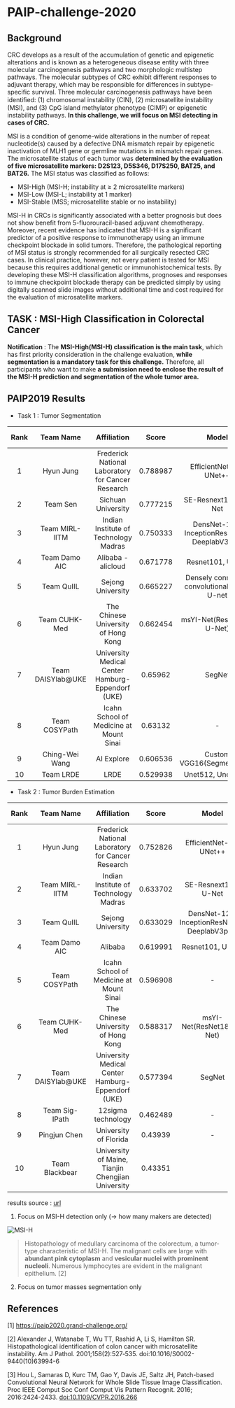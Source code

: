 # PAIP-challenge-2020

## Background

CRC develops as a result of the accumulation of genetic and epigenetic alterations and is known as a heterogeneous disease entity with three molecular carcinogenesis pathways and two morphologic multistep pathways. The molecular subtypes of CRC exhibit different responses to adjuvant therapy, which may be responsible for differences in subtype-specific survival. Three molecular carcinogenesis pathways have been identiﬁed: (1) chromosomal instability (CIN), (2) microsatellite instability (MSI), and (3) CpG island methylator phenotype (CIMP) or epigenetic instability pathways. **In this challenge, we will focus on MSI detecting in cases of CRC.**

MSI is a condition of genome-wide alterations in the number of repeat nucleotide(s) caused by a defective DNA mismatch repair by epigenetic inactivation of MLH1 gene or  germline mutations in mismatch repair genes. The microsatellite status of each tumor was **determined by the evaluation of five microsatellite markers: D2S123, D5S346, D17S250, BAT25, and BAT26.** The MSI status was classified as follows:

- MSI-High (MSI-H; instability at ≥ 2 microsatellite markers)
- MSI-Low (MSI-L; instability at 1 marker)
- MSI-Stable (MSS; microsatellite stable or no instability)

MSI-H in CRCs is significantly associated with a better prognosis but does not show benefit from 5-fluorouracil-based adjuvant chemotherapy. Moreover, recent evidence has indicated that MSI-H is a significant predictor of a positive response to immunotherapy using an immune checkpoint blockade in solid tumors. Therefore, the pathological reporting of MSI status is strongly recommended for all surgically resected CRC cases. In clinical practice, however, not every patient is tested for MSI because this requires additional genetic or immunohistochemical tests. By developing these MSI-H classification algorithms, prognoses and responses to immune checkpoint blockade therapy can be predicted simply by using digitally scanned slide images without additional time and cost required for the evaluation of microsatellite markers.

## TASK : MSI-High Classification in Colorectal Cancer

**Notification**  : The **MSI-High(MSI-H) classification is the main task**, which has first priority consideration in the challenge evaluation, **while segmentation is a mandatory task for this challenge.** Therefore, all participants who want to make **a submission need to enclose the result of the MSI-H prediction and segmentation of the whole tumor area.**

## PAIP2019 Results
- Task 1 : Tumor Segmentation

|__Rank__|__Team Name__|__Affiliation__|__Score__|__Model__|__Patch-Wise__|__Pixel_Wise__|__Ensemble__|
|:------:|:-----------:|:-------------:|:-------:|:-------:|:------------:|:------------:|:----------:|
|1       |Hyun Jung    |Frederick National Laboratory for Cancer Research|0.788987|EfficientNet-B4, UNet++| |O|O|
|2       |Team Sen	    |Sichuan University|0.777215|SE-Resnext101, U-Net|O|O|O|
|3       |Team MIRL-IITM	|Indian Institute of Technology Madras	|0.750333|DensNet-121, InceptionResNetV2, DeeplabV3plus| |O|O|
|4       |Team Damo AIC	|Alibaba - alicloud 	|0.671778|Resnet101, U-Net| |O|O|
|5       |Team QuIIL	|Sejong University	|0.665227|Densely connected convolutional block, U-net| | |O|
|6       |Team CUHK-Med	|The Chinese University of Hong Kong	|0.662454|msYI-Net(ResNet18-U-Net)| |O|O|
|7       |Team DAISYlab@UKE	|University Medical Center Hamburg-Eppendorf (UKE)	|0.65962|SegNet| |O|O|
|8       |Team COSYPath	|Icahn School of Medicine at Mount Sinai	|0.63132|-|-|-|-|
|9       |Ching-Wei Wang |AI Explore 	|0.606536|Custom VGG16(Segmentation)| |O| |
|10      |Team LRDE	|LRDE	|0.529938|Unet512, Unet2048| |O| |

 
- Task 2 : Tumor Burden Estimation

|__Rank__|__Team Name__|__Affiliation__|__Score__|__Model__|__Patch-Wise__|__Pixel_Wise__|__Ensemble__|
|:------:|:-----------:|:-------------:|:-------:|:-------:|:------------:|:------------:|:----------:|
|1|Hyun Jung|Frederick National Laboratory for Cancer Research 	|0.752826|EfficientNet-B4, UNet++| |O|O|
|2|Team MIRL-IITM	|Indian Institute of Technology Madras	|0.633702|SE-Resnext101, U-Net|O|O|O|
|3|Team QuIIL	|Sejong University	|0.633029|DensNet-121, InceptionResNetV2, DeeplabV3plus| |O|O|
|4|Team Damo AIC	|Alibaba	|0.619991|Resnet101, U-Net| |O|O|
|5|Team COSYPath	|Icahn School of Medicine at Mount Sinai	|0.596908|-|-|-|-|
|6|Team CUHK-Med	|The Chinese University of Hong Kong	|0.588317|msYI-Net(ResNet18-U-Net)| |O|O|
|7|Team DAISYlab@UKE	|University Medical Center Hamburg-Eppendorf (UKE)	|0.577394|SegNet| |O|O|
|8|Team Sig-IPath	|12sigma technology	|0.462489|-|-|-|-|
|9|Pingjun Chen	|University of Florida	|0.43939|-|-|-|-|
|10|Team Blackbear	|University of Maine, Tianjin Chengjian University	|0.43351

results source : [url](https://drive.google.com/file/d/1ierVsP82cPBGsi5djqoEHtRmcVF1lDe1/view)

1. Focus on MSI-H detection only (-> how many makers are detected)

![MSI-H](https://www.ncbi.nlm.nih.gov/pmc/articles/PMC1850324/bin/jh0212499001.jpg?raw=true"MSI-H")


> Histopathology of medullary carcinoma of the colorectum, a tumor-type characteristic of MSI-H. The malignant cells are large with **abundant pink cytoplasm** and **vesicular nuclei with prominent nucleoli**. Numerous lymphocytes are evident in the malignant epithelium. [2]

2. Focus on tumor masses segmentation only

## References
[1] https://paip2020.grand-challenge.org/

[2] Alexander J, Watanabe T, Wu TT, Rashid A, Li S, Hamilton SR. Histopathological identification of colon cancer with microsatellite instability. Am J Pathol. 2001;158(2):527‐535. doi:10.1016/S0002-9440(10)63994-6

[3] Hou L, Samaras D, Kurc TM, Gao Y, Davis JE, Saltz JH, Patch-based Convolutional Neural Network for Whole Slide Tissue Image Classification. Proc IEEE Comput Soc Conf Comput Vis Pattern Recognit. 2016; 2016:2424-2433. [doi:10.1109/CVPR.2016.266](http://openaccess.thecvf.com/content_cvpr_2016/papers/Hou_Patch-Based_Convolutional_Neural_CVPR_2016_paper.pdf) 


